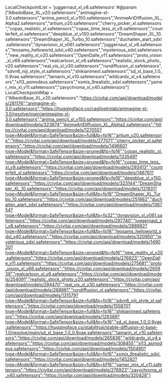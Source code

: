 LocalCheckpointList = 'juggernaut_xl_v8.safetensors' #@param ["AlbedoBase_XL_v20.safetensors","animagine-xl-3.0.safetensors","anima_pencil_xl_v150.safetensors","AnimeArtDiffusion_XL_Alpha2.safetensors","artium_v20.safetensors","cherry_picker_xl.safetensors","copax_realistic_xl.safetensors","copax_time_less_xl_v9.safetensors","counterfeit_xl.safetensors","deepblue_xl_v150.safetensors","DreamShaper_XL_10.safetensors","DreamShaper_XL_Turbo_10.safetensors","duchaiten_aiart_sdxl.safetensors","dynavision_xl_v061.safetensors","juggernaut_xl_v8.safetensors","leosams_helloworld_sdxl_v40.safetensors","mysterious_sdxl.safetensors","new_reality_xl_v20.safetensors","OpenDalle_v11.safetensors","proto_vision_xl_v66.safetensors","realcartoon_xl_v6.safetensors","realistic_stock_photo_v20.safetensors","real_vis_xl_v30.safetensors","rundiffusion_xl.safetensors","sdvn6_niji_style_xl.safetensors","shikianimexl.safetensors","sd_xl_base_1.0_0.9vae.safetensors","tamarin_xl_v10.safetensors","wildcardx_xl_v4.safetensors","xl13_asmodeus.safetensors","xxmix_9realistic_sdxl.safetensors","yamer_mix_xl_v11.safetensors","zavychroma_xl_v40.safetensors"]
LocalCheckpointMap = {"AlbedoBase_XL_v20.safetensors":"https://civitai.com/api/download/models/281176","animagine-xl-3.0.safetensors":"https://huggingface.co/cagliostrolab/animagine-xl-3.0/resolve/main/animagine-xl-3.0.safetensors","anima_pencil_xl_v150.safetensors":"https://civitai.com/api/download/models/323674","AnimeArtDiffusion_XL_Alpha2.safetensors":"https://civitai.com/api/download/models/127055?type=Model&format=SafeTensor&size=full&fp=fp16","artium_v20.safetensors":"https://civitai.com/api/download/models/277071","cherry_picker_xl.safetensors":"https://civitai.com/api/download/models/149660?type=Model&format=SafeTensor&size=pruned&fp=fp16","copax_realistic_xl.safetensors":"https://civitai.com/api/download/models/133549?type=Model&format=SafeTensor&size=pruned&fp=fp16","copax_time_less_xl_v9.safetensors":"https://civitai.com/api/download/models/293413","counterfeit_xl.safetensors":"https://civitai.com/api/download/models/146761?type=Model&format=SafeTensor&size=pruned&fp=fp16","deepblue_xl_v150.safetensors":"https://civitai.com/api/download/models/323144","DreamShaper_XL_10.safetensors":"https://civitai.com/api/download/models/121931?type=Model&format=SafeTensor&size=full&fp=fp16","DreamShaper_XL_Turbo_10.safetensors":"https://civitai.com/api/download/models/251662","duchaiten_aiart_sdxl.safetensors":"https://civitai.com/api/download/models/136754?type=Model&format=SafeTensor&size=full&fp=fp32","dynavision_xl_v061.safetensors":"https://civitai.com/api/download/models/297740","juggernaut_xl_v8.safetensors":"https://civitai.com/api/download/models/288982?type=Model&format=SafeTensor&size=full&fp=fp16","leosams_helloworld_sdxl_v40.safetensors":"https://civitai.com/api/download/models/320950","mysterious_sdxl.safetensors":"https://civitai.com/api/download/models/149020?type=Model&format=SafeTensor&size=pruned&fp=fp16","new_reality_xl_v20.safetensors":"https://civitai.com/api/download/models/276923","OpenDalle_v11.safetensors":"https://civitai.com/api/download/models/275681","proto_vision_xl_v66.safetensors":"https://civitai.com/api/download/models/265938","realcartoon_xl_v6.safetensors":"https://civitai.com/api/download/models/254091","realistic_stock_photo_v20.safetensors":"https://civitai.com/api/download/models/294470","real_vis_xl_v30.safetensors":"https://civitai.com/api/download/models/268861","rundiffusion_xl.safetensors":"https://civitai.com/api/download/models/131579?type=Model&format=SafeTensor&size=full&fp=fp16","sdvn6_niji_style_xl.safetensors":"https://civitai.com/api/download/models/155870?type=Model&format=SafeTensor&size=full&fp=fp16","shikianimexl.safetensors":"https://civitai.com/api/download/models/129369?type=Model&format=SafeTensor&size=full&fp=fp16","sd_xl_base_1.0_0.9vae.safetensors":"https://huggingface.co/stabilityai/stable-diffusion-xl-base-1.0/resolve/main/sd_xl_base_1.0_0.9vae.safetensors","tamarin_xl_v10.safetensors":"https://civitai.com/api/download/models/265836","wildcardx_xl_v4.safetensors":"https://civitai.com/api/download/models/308455","xl13_asmodeus.safetensors":"https://civitai.com/api/download/models/150490?type=Model&format=SafeTensor&size=full&fp=fp16","xxmix_9realistic_sdxl.safetensors":"https://civitai.com/api/download/models/145282?type=Model&format=SafeTensor&size=full&fp=bf16","yamer_mix_xl_v11.safetensors":"https://civitai.com/api/download/models/276923","zavychroma_xl_v40.safetensors":"https://civitai.com/api/download/models/320428"}